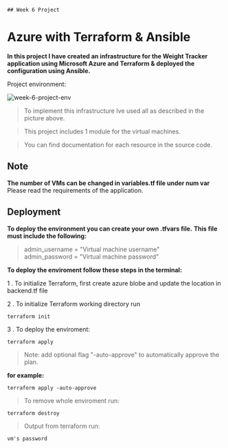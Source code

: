 	## Week 6 Project

# Azure with Terraform & Ansible

__In this project I have created an infrastructure for the Weight Tracker application
using Microsoft Azure and Terraform & deployed the configuration using Ansible.__

Project environment:

![week-6-project-env](https://bootcamp.rhinops.io/images/week-6-envs.png)


>To implement this infrastructure Ive used all as described in the picture above.

>This project includes 1 module for the virtual machines.

>You can find documentation for each resource in the source code.

## Note
__The number of VMs can be changed in variables.tf file under num var__
Please read the requirements of the application. 

## Deployment
__To deploy the environment you can create your own .tfvars file.__
__This file must include the following:__

>admin_username   = "Virtual machine username"<br/>
admin_password   = "Virtual machine password"<br/>


__To deploy the enviroment follow these steps in the terminal:__

1 . To initialize Terraform, first create azure blobe and update the location in backend.tf file

2 . To initialize Terraform working directory run

    terraform init

3 . To deploy the enviroment:

    terraform apply


>Note: add optional flag "-auto-approve" to automatically approve the plan.

__for example:__

    terraform apply -auto-approve



>To remove whole enviroment run:

    terraform destroy


>Output from terraform run:

    vm's password